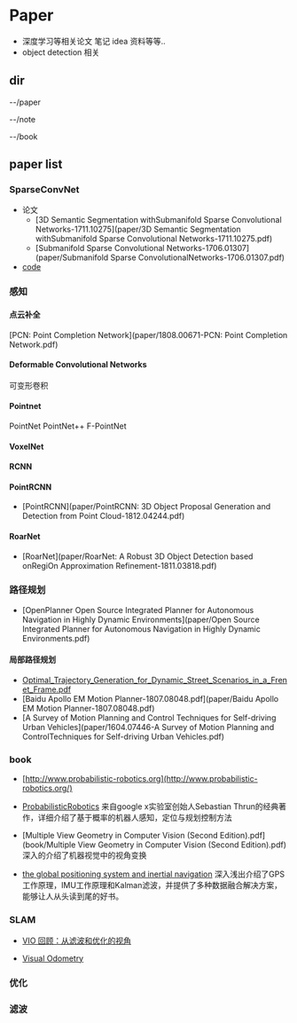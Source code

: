 # Paper
- 深度学习等相关论文 笔记 idea 资料等等..
- object detection 相关

## dir
--/paper

--/note

--/book
## paper list

### SparseConvNet
- 论文
    - [3D Semantic Segmentation withSubmanifold Sparse Convolutional Networks-1711.10275](paper/3D Semantic Segmentation withSubmanifold Sparse Convolutional Networks-1711.10275.pdf)
    - [Submanifold Sparse Convolutional Networks-1706.01307](paper/Submanifold Sparse ConvolutionalNetworks-1706.01307.pdf)
- [code](https://github.com/facebookresearch/SparseConvNet)

### 感知
#### 点云补全

[PCN: Point Completion Network](paper/1808.00671-PCN: Point Completion Network.pdf)
#### Deformable Convolutional Networks
可变形卷积

#### Pointnet
PointNet PointNet++ F-PointNet


#### VoxelNet

#### RCNN

#### PointRCNN

- [PointRCNN](paper/PointRCNN: 3D Object Proposal Generation and Detection from Point Cloud-1812.04244.pdf)

#### RoarNet
- [RoarNet](paper/RoarNet:  A  Robust  3D  Object  Detection  based  onRegiOn  Approximation  Refinement-1811.03818.pdf)
### 路径规划

- [OpenPlanner Open Source Integrated Planner for Autonomous Navigation in Highly Dynamic Environments](paper/Open Source Integrated Planner for Autonomous Navigation in Highly Dynamic Environments.pdf)

#### 局部路径规划
- [Optimal_Trajectory_Generation_for_Dynamic_Street_Scenarios_in_a_Frenet_Frame.pdf](paper/Optimal_Trajectory_Generation_for_Dynamic_Street_Scenarios_in_a_Frenet_Frame.pdf) 
- [Baidu  Apollo  EM  Motion  Planner-1807.08048.pdf](paper/Baidu  Apollo  EM  Motion  Planner-1807.08048.pdf)
- [A Survey of Motion Planning and Control
Techniques for Self-driving Urban Vehicles](paper/1604.07446-A Survey of Motion Planning and ControlTechniques for Self-driving Urban Vehicles.pdf)

### book

- [http://www.probabilistic-robotics.org](http://www.probabilistic-robotics.org/)
- [ProbabilisticRobotics](book/ProbabilisticRobotics.pdf) 来自google x实验室创始人Sebastian Thrun的经典著作，详细介绍了基于概率的机器人感知，定位与规划控制方法

- [Multiple View Geometry in Computer Vision \(Second Edition\).pdf](book/Multiple View Geometry in Computer Vision \(Second Edition\).pdf) 深入的介绍了机器视觉中的视角变换 

- [the global positioning system and inertial navigation]()  深入浅出介绍了GPS工作原理，IMU工作原理和Kalman滤波，并提供了多种数据融合解决方案，能够让人从头读到尾的好书。
### SLAM

- [VIO 回顾：从滤波和优化的视角](https://mp.weixin.qq.com/s/zpZERtWPKljWNAiASBLJxA)

- [Visual Odometry](paper/Visual_Odometry_VO_Part_I_Scaramuzza.pdf)

### 优化

### 滤波